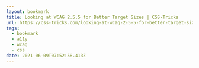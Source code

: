 ```yaml
---
layout: bookmark
title: Looking at WCAG 2.5.5 for Better Target Sizes | CSS-Tricks
url: https://css-tricks.com/looking-at-wcag-2-5-5-for-better-target-sizes/
tags:
  - bookmark
  - a11y
  - wcag
  - css
date: 2021-06-09T07:52:58.413Z
---
```

 